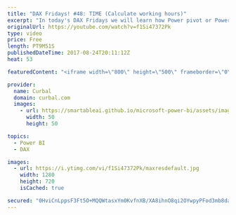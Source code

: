 ```yaml
---
title: "DAX Fridays! #48: TIME (Calculate working hours)"
excerpt: "In today's DAX Fridays we will learn how Power pivot or Power BI manages time using the TIME function. We will also create an example with the TIME function where we will calculate the working hours in a calendar.  Link to Power BI file: https://curbal.com/blog/glossary/time-dax  EXCEL SURVEY: https://1drv.ms/xs/s!Ar8CDNp8cGTcgjaHonN82T8I1jQT"
originalUrl: https://youtube.com/watch?v=f1Si47372Pk
type: video
price: Free
length: PT9M51S
publishedDateTime: 2017-08-24T20:11:12Z
heat: 53

featuredContent: "<iframe width=\"800\" height=\"500\" frameborder=\"0\" src=\"https://www.youtube.com/embed/f1Si47372Pk\" allow=\"accelerometer; autoplay; encrypted-media; gyroscope; picture-in-picture\" allowfullscreen></iframe>"

provider:
  name: Curbal
  domain: curbal.com
  images:
    - url: https://smartableai.github.io/microsoft-power-bi/assets/images/organizations/curbal.com-50x50.jpg
      width: 50
      height: 50

topics:
  - Power BI
  - DAX

images:
  - url: https://i.ytimg.com/vi/f1Si47372Pk/maxresdefault.jpg
    width: 1280
    height: 720
    isCached: true

secured: "0HviCnLppsF3Ft5O+MQQWtasxYm0KvfnXB/XA8ihnO8qi2OYwpyPFod3mb8da+M7v7fqEdsiuP5pTriELt41mjxODJEcy8ys19vbba4A56sBfrWts8hr8ByTh7RnM20f2mlcDFZjSnzaaX2AD/gNeu0G5KjdhA+by6EtTHh/AaTbI1a6kxZIv4TdZmzYDJN0QNFiXCTQIdFO43wgLVGnpMPHAjIiG16KcHGfIlOyoS332rDYCz2C67dBIf3oIhRPsat8mXfluarud6i1sI8zxiSDyHBcAZq3Vv+vVr7Ug4JucBqD9v8vjKzcB58Xjv/ejEhfhHgXXBv3EUmbcOCNywdjElHjp7RIhai58H/xQ/Ru0/z+ffJ5LoQ2OOsvklvmEZhdvScEL4pnlwhjIq9xPPnzkG+lTGih3gVdZZuet+s=;d20N0WmFk+lsqBwzlWzWhA=="
---
```


